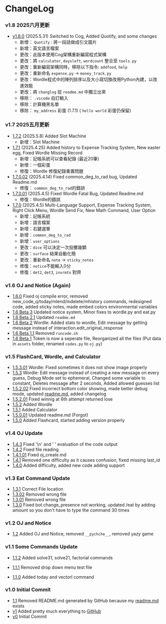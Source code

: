 # ChangeLog

### v1.8 2025六月更新
- [v1.8.0]() (2025.5.31) Switched to Cog, Added Quotify, and some changes
    - 新增： `Quotify` : 將一段話做成引文圖片
    - 新增：英文語言檔案 
    - 更改：此版本使用Cog架構重新編寫程式架構  
    - 更改：將 `calculator`, `daysleft`, `wordcount` 整合至 `tools.py`
    - 更改：重新編寫架構同時，移除以下指令: `addfood`, `help`
    - 更改：重新命名 `expense.py` -> `money_track.py`
    - 更改：Wordle程式中的陣列排序以及大小寫切換改用Python內建，以改進效能
    - 更改：將 `changlog` 從 `readme.md` 中獨立出來
    - 移除： `.vscode` 自訂輸入
    - 移除：計算機黑名單
    - 移除： `my_address` 彩蛋 (1.7.1) ( `hello world` 彩蛋仍保留)


### v1.7 2025五月更新
- [1.7.2](https://github.com/dfficult/very_useful_bot/commit/690776a64e3a1626e403e800213d740e314c85c4) (2025.5.8) Added Slot Machine
    - 新增：Slot Machine
- [1.7.1](https://github.com/dfficult/very_useful_bot/commit/00c1d9cba497b517cf1feb8ba8ef59868bf5f974) (2025.4.25) Added history to Expense Tracking System, New easter egg, Fixed Wordle Missing Record
    - 新增：記帳系統可以查看紀錄 (最近20筆)
    - 新增：一個彩蛋
    - 修復：Wordle 修復紀錄重置問題
- [1.7.0.02](https://github.com/dfficult/very_useful_bot/commit/61ddf75cf6abfefde6802f8673843e8e07e79efa) (2025.4.14) Fixed common_deg_to_rad bug, Updated Readme.md
    - 修復： `common_deg_to_rad`的錯誤
- [1.7.0.01](https://github.com/dfficult/very_useful_bot/commit/a60013b8a61c26aa785df2b15287c331e3bce235) (2025.4.5) Fixed Wordle Fatal Bug, Updated Readme.md
    - 修復：Wordle的錯誤
- [1.7.0](https://github.com/dfficult/very_useful_bot/commit/dcff8de13117bb927f6a0a1edba376a4f5115d81) (2025.4.5) Multi-Language Support, Expense Tracking System, Right Click Menu, Wordle Send Fix, New Math Command, User Option
    - 新增：記帳系統
    - 新增：語言檔案
    - 新增：右鍵選單
    - 新增：`common_deg_to_rad` 
    - 新增：`user_options`
    - 更改：`dice` 可以決定一次投擲幾顆 
    - 更改：`surface` 結果自動化簡
    - 更改：重新命名 `note` -> `sticky_notes`
    - 修復：`notice`不能輸入0分
    - 修復：`det2`, `det3`, `invrmtx` 對齊
### v1.6 OJ and Notice (Again)
- [1.6.0](https://github.com/dfficult/very_useful_bot/commit/c3912645dc450a1694cf162abf68971de95962ff) Fixed oj compile error, removed new_code_q/today/mlend/mdelete/mhistory commands, redesigned code, added sticky notes, made embed colors environmental variables
- [1.6 Beta 3](https://github.com/dfficult/very_useful_bot/commit/2e903e3d92a82bbf0bd582de5f3acf775ccaf59d) Updated notice system, Minor fixes to wordle.py and eat.py
- [1.6 Beta 2.1](https://github.com/dfficult/very_useful_bot/commit/10ea36ca48434768c5f14187c06a35c87bdb936e) Updated `readme.md`
- [1.6 Beta 2](https://github.com/dfficult/very_useful_bot/commit/00674c1d709546fe6cf40146b8e106ede515b8ff) Wordle: Added stats to wordle, Edit message by getting message instead of interaction.edit_original_response
- [1.6 Beta 1.1](https://github.com/dfficult/very_useful_bot/commit/8847221d368e1cc555501f00d18972904e464c02) Removed `runcode.sh`
- [1.6 Beta 1](https://github.com/dfficult/very_useful_bot/commit/0b451bfbc8d80d88682abdf2cc80a6255d0e7c29) Token is now a seperate file, Reorganized all the files (Put data in `assets` folder, renamed `codes.py` to `oj.py`)

### v1.5 FlashCard, Wordle, and Calculator
- [1.5.3.01](https://github.com/dfficult/very_useful_bot/commit/ebe4429aee3f8b719e3b20cbeb88e701b7b62a43) Wordle: Fixed sometimes it does not show image properly
- [1.5.3](https://github.com/dfficult/very_useful_bot/commit/21a99691a45973f0b107d16f751268cd2f1f1ce4) Wordle: Edit message instead of creating a new message on every guess, Debug Mode set to ephemeral, Changed some variable to constant, Deletes message after 2 seconds, Added allowed guesses list
- [1.5.2.02](https://github.com/dfficult/very_useful_bot/commit/1d2e5f2fe09f9ac37c191c8a4fe95f5ec3d55d16) Fixed incorrect bottom color showing, made better debug mode, updated [readme.md](#very_useful_bot), added changelog
- [1.5.2.01](https://github.com/dfficult/very_useful_bot/commit/251297706200472cac2c86b7f59cd9faca392d73) Fixed winnig at 6th attempt returned lose
- [1.5.2](https://github.com/dfficult/very_useful_bot/commit/f637fd0beaff57ef169b897cebe626f3e623d7ba) Added Wordle
- [1.5.1](https://github.com/dfficult/very_useful_bot/commit/2c266c7dbe273a4024ec436c6f4166b30ca15cd6) Added Calculator
- [1.5.0.01](https://github.com/dfficult/very_useful_bot/commit/4c0967b52e9b8db868673ae6008c1ee8d64f0456) Updated readme.md (Forgot)
- [1.5.0](https://github.com/dfficult/very_useful_bot/commit/3cefe82fe8de5bd4ddfbd8f399121f33c0fe90e0) Added Flashcard, started adding version properly

### v1.4 OJ Update
- [1.4.3](https://github.com/dfficult/very_useful_bot/commit/4afcf33c5d91dc77e4d2224b04974a1692899f78) Fixed '\n' and ' ' evaluation of the code output
- [1.4.2](https://github.com/dfficult/very_useful_bot/commit/2c06455b2d24384ea21aa4472793c95199beed7d) Fixed file reading
- [1.4.1.01](https://github.com/dfficult/very_useful_bot/commit/4d6215d7050412a53413f10570a5ef1cbfac91e3) Fixed oj_create.md
- [1.4.1](https://github.com/dfficult/very_useful_bot/commit/25a511afea089d79ba3e2103b160afe8918a0a1e) Removed one difficulty as it causes confusion, fixed missing last_id
- [1.4.0](https://github.com/dfficult/very_useful_bot/commit/bfc110815fe3ae92b06328262ed4fe301ce2aac9) Added difficulty, added new code adding support

### v1.3 Eat Command Update
- [1.3.1](https://github.com/dfficult/very_useful_bot/commit/88184e013a0a7c9e560f802bbd3d05b9590b1ced) Correct File location
- [1.3.02](https://github.com/dfficult/very_useful_bot/commit/d222ad4f90e52aa012505687a04ae7b51c0c1ed0) Removed wrong file
- [1.3.01](https://github.com/dfficult/very_useful_bot/commit/ee4710d136803f2c6a9df2153f0519588816ae2f) Removed wrong file
- [1.3.0](https://github.com/dfficult/very_useful_bot/commit/5289ac19a157eb6867fb0887963b92e6b86d6478) Fixed bot.change_presence not working, 
updated /eat by adding amount so you don't have to type the command 30 times

### v1.2 OJ and Notice
- [1.2](https://github.com/dfficult/very_useful_bot/commit/4608b547e9dd04fb66aa9e74a523c95d7570c00a) Added OJ and Notice, removed `__pychche__`, removed yazy game

### v1.1 Some Commands Update

- [1.1.2](https://github.com/dfficult/very_useful_bot/commit/46ff362da81c198268b4db6defacbdab017cb199) Added solve31, solve21, factorial commands

- [1.1.1](https://github.com/dfficult/very_useful_bot/commit/dade39e5ea98ed2254146d5044f303392aa9f37e) Removed drop down menu test file

- [1.1.0](https://github.com/dfficult/very_useful_bot/commit/0c3f8782435a7c9118399b1b6c6a8a254f56eada) Added today and vectorl command

### v1.0 Initial Commit
- [1.1](https://github.com/dfficult/very_useful_bot/commit/fd4d1b2cea2580cf75ce1eb9576a25a0e0b01ef0) Removed README.md generated by GitHub because my [readme.md](#very_useful_bot) exists
- [v1](https://github.com/dfficult/very_useful_bot/commit/58cbbdc727c8fb132622094c79042119ebf32742#diff-5a831ea67cf5cf8703b0de46901ab25bd191f56b320053be9332d9a3b0d01d15) Added pretty much everything to [GitHub](https://github.com/dfficult/very_useful_bot)
- [v0](https://github.com/dfficult/very_useful_bot/commit/853c6eb2668d09d40497a7cfc83d37ae593354f5) Initial Commit